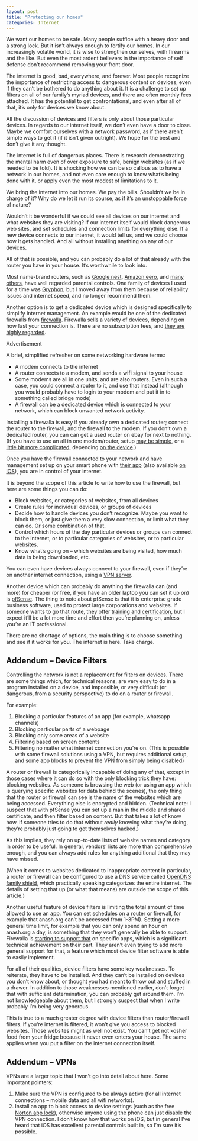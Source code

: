 ```yaml
---
layout: post
title: "Protecting our homes"
categories: Internet
---
```

We want our homes to be safe. Many people suffice with a heavy door and a strong lock. But it isn’t always enough to fortify our homes. In our increasingly volatile world, it is wise to strengthen our selves, with firearms and the like. But even the most ardent believers in the importance of self defense don’t recommend removing your front door.

The internet is good, bad, everywhere, and forever. Most people recognize the importance of restricting access to dangerous content on devices, even if they can’t be bothered to do anything about it. It is a challenge to set up filters on all of our family’s myriad devices, and there are often monthly fees attached. It has the potential to get confrontational, and even after all of that, it’s only for devices we know about.

All the discussion of devices and filters is only about those particular devices. In regards to our internet itself, we don’t even have a door to close. Maybe we comfort ourselves with a network password, as if there aren’t simple ways to get it (if it isn’t given outright). We hope for the best and don’t give it any thought.

The internet is full of dangerous places. There is research demonstrating the mental harm even of over exposure to safe, benign websites (as if we needed to be told). It is shocking how we can be so callous as to have a network in our homes, and not even care enough to know what’s being done with it, or apply even the most modest of limitations to it.

We bring the internet into our homes. We pay the bills. Shouldn’t we be in charge of it? Why do we let it run its course, as if it’s an unstoppable force of nature?

Wouldn’t it be wonderful if we could see all devices on our internet and what websites they are visiting? If our internet itself would block dangerous web sites, and set schedules and connection limits for everything else. If a new device connects to our internet, it would tell us, and we could choose how it gets handled. And all without installing anything on any of our devices.

All of that is possible, and you can probably do a lot of that already with the router you have in your house. It’s worthwhile to look into.

Most name-brand routers, such as [Google nest](https://support.google.com/googlenest/answer/7197116?hl=en), [Amazon eero](https://blog.eero.com/introducing-eeros-latest-feature-family-profiles/), and [many others](https://www.lifewire.com/best-parental-control-routers-4160776), have well regarded parental controls. One family of devices I used for a time was [Gryphon](https://gryphonconnect.com/collections/all), but I moved away from them because of reliability issues and internet speed, and no longer recommend them.

Another option is to get a dedicated device which is designed specifically to simplify internet management. An example would be one of the dedicated firewalls from [firewalla](https://firewalla.com/products/firewalla-purple-se). Firewalla sells a variety of devices, depending on how fast your connection is. There are no subscription fees, and [they are highly regarded](https://www.pcmag.com/reviews/firewalla).

Advertisement

A brief, simplified refresher on some networking hardware terms:

*   A modem connects to the internet
*   A router connects to a modem, and sends a wifi signal to your house
*   Some modems are all in one units, and are also routers. Even in such a case, you could connect a router to it, and use that instead (although you would probably have to login to your modem and put it in to something called bridge mode)
*   A firewall can be a dedicated device which is connected to your network, which can block unwanted network activity.

Installing a firewalla is easy if you already own a dedicated router; connect the router to the firewall, and the firewall to the modem. If you don’t own a dedicated router, you can can get a used router on ebay for next to nothing. (If you have to use an all in one modem/router, setup [may be simple](https://help.firewalla.com/hc/en-us/articles/115004292514-How-does-Firewalla-Intercept-Traffic-#h_01F8F0BBM94B8RC4TPPGZXPKQ5), or a [little bit more complicated](https://help.firewalla.com/hc/en-us/articles/115004292514-How-does-Firewalla-Intercept-Traffic-#h_01F8F096AGV8FW7K1D673AJEQ6), depending [on the device](https://help.firewalla.com/hc/en-us/articles/360047098773).)

Once you have the firewall connected to your network and have management set up on your smart phone with [their app](https://play.google.com/store/apps/details?id=com.firewalla.chancellor&hl=en_US&gl=US) (also available [on iOS](https://apps.apple.com/us/app/firewalla/id1180904053)), you are in control of your internet.

It is beyond the scope of this article to write how to use the firewall, but here are some things you can do:

*   Block websites, or categories of websites, from all devices
*   Create rules for individual devices, or groups of devices
*   Decide how to handle devices you don’t recognize. Maybe you want to block them, or just give them a very slow connection, or limit what they can do. Or some combination of that.
*   Control which hours of the day particular devices or groups can connect to the internet, or to particular categories of websites, or to particular websites.
*   Know what’s going on – which websites are being visited, how much data is being downloaded, etc.

You can even have devices always connect to your firewall, even if they’re on another internet connection, using a [VPN server](https://help.firewalla.com/hc/en-us/articles/115004274633-Firewalla-VPN-Server).

Another device which can probably do anything the firewalla can (and more) for cheaper (or free, if you have an older laptop you can set it up on) is [pfSense](https://shop.netgate.com/products/1100-pfsense). The thing to note about pfSense is that it is enterprise grade business software, used to protect large corporations and websites. If someone wants to go that route, they offer [training and certification](https://www.netgate.com/training/pfsense-fundamentals-and-advanced-application), but I expect it’ll be a lot more time and effort then you’re planning on, unless you’re an IT professional.

There are no shortage of options, the main thing is to choose something and see if it works for you. The internet is here. Take charge.

Addendum – Device Filters
-------------------------

Controlling the network is not a replacement for filters on devices. There are some things which, for technical reasons, are very easy to do in a program installed on a device, and impossible, or very difficult (or dangerous, from a security perspective) to do on a router or firewall.

For example:

1.  Blocking a particular features of an app (for example, whatsapp channels)
2.  Blocking particular parts of a webpage
3.  Blocking only some areas of a website
4.  Filtering based on screen contents
5.  Filtering no matter what internet connection you’re on. (This is possible with some firewall solutions using a VPN, but requires additional setup, and some app blocks to prevent the VPN from simply being disabled)

A router or firewall is categorically incapable of doing any of that, except in those cases where it can do so with the only blocking trick they have: blocking websites. As someone is browsing the web (or using an app which is querying specific websites for data behind the scenes), the only thing that the router or firewall can see is the name of the websites which are being accessed. Everything else is encrypted and hidden. (Technical note: I suspect that with pfSense you can set up a man in the middle and shared certificate, and then filter based on content. But that takes a lot of know how. If someone tries to do that without _really_ knowing what they’re doing, they’re probably just going to get themselves hacked.)

As this implies, they rely on up-to-date lists of website names and category in order to be useful. In general, vendors’ lists are more than comprehensive enough, and you can always add rules for anything additional that they may have missed.

(When it comes to websites dedicated to inappropriate content in particular, a router or firewall can be configured to use a DNS service called [OpenDNS family shield](https://support.opendns.com/hc/en-us/articles/360038086532-Using-DNS-over-HTTPS-DoH-with-OpenDNS), which practically speaking categorizes the entire internet. The details of setting that up (or what that means) are outside the scope of this article.)

Another useful feature of device filters is limiting the total amount of time allowed to use an app. You can set schedules on a router or firewall, for example that anash.org can’t be accessed from 1-3PM). Setting a more general time limit, for example that you can only spend an hour on anash.org a day, is something that they won’t generally be able to support. Firewalla is [starting to support that](https://help.firewalla.com/hc/en-us/articles/22912094066707#h_01HFA581R69C8SRJSE0N2ZRHQC) on specific apps, which is a significant technical achievement on their part. They aren’t even trying to add more general support for that, a feature which most device filter software is able to easily implement.

For all of their qualities, device filters have some key weaknesses. To reiterate, they have to be installed. And they can’t be installed on devices you don’t know about, or thought you had meant to throw out and stuffed in a drawer. In addition to those weaknesses mentioned earlier, don’t forget that with sufficient determination, you can probably get around them. I’m not knowledgeable about them, but I strongly suspect that when I write probably I’m being very generous.

This is true to a much greater degree with device filters than router/firewall filters. If you’re internet is filtered, it won’t give you access to blocked websites. Those websites might as well not exist. You can’t get not kosher food from your fridge because it never even enters your house. The same applies when you put a filter on the internet connection itself.

Addendum – VPNs
---------------

VPNs are a larger topic that I won’t go into detail about here. Some important pointers:

1.  Make sure the VPN is configured to be always active (for all internet connections – mobile data and all wifi networks).
2.  Install an app to block access to device settings (such as the free [Norton app lock](https://play.google.com/store/apps/details?id=com.symantec.applock)), otherwise anyone using the phone can just disable the VPN connection. I don’t know how that works on iOS, but in general I’ve heard that iOS has excellent parental controls built in, so I’m sure it’s possible.